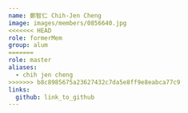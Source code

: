 ```yaml
---
name: 鄭智仁 Chih-Jen Cheng 
image: images/members/0856640.jpg 
<<<<<<< HEAD
role: formerMem
group: alum
=======
role: master
aliases:
  - chih jen cheng
>>>>>>> b8c8985675a23627432c7da5e8ff9e8eabca77c9
links:
  github: link_to_github 
---
```

